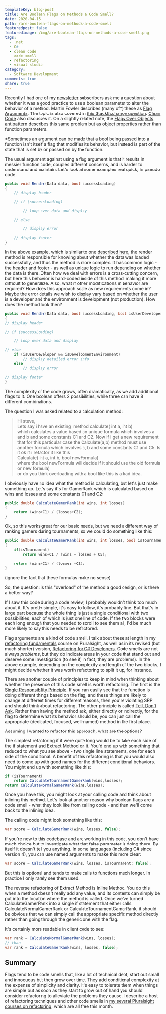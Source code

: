 ```yaml
---
templateKey: blog-post
title: Are Boolean Flags on Methods a Code Smell?
date: 2020-04-15
path: /are-boolean-flags-on-methods-a-code-smell
featuredpost: false
featuredimage: /img/are-boolean-flags-on-methods-a-code-smell.png
tags:
  - .net
  - C#
  - clean code
  - code smell
  - refactoring
  - visual studio
category:
  - Software Development
comments: true
share: true
---
```


Recently I had one of my [newsletter](/tips) subscribers ask me a question about whether it was a good practice to use a boolean parameter to alter the behavior of a method. Martin Fowler describes (many of\*) these as [Flag Arguments](https://martinfowler.com/bliki/FlagArgument.html). The topic is also covered in [this StackExchange question](https://softwareengineering.stackexchange.com/questions/147977/is-it-wrong-to-use-a-boolean-parameter-to-determine-behavior). [Clean Code](https://amzn.to/3bc18tJ) also discusses it. On a slightly related note, the [Flags Over Objects antipattern](https://deviq.com/flags-over-objects/) describes this same problem but as object properties rather than function parameters.

\*Sometimes an argument can be made that a bool being passed into a function isn't itself a flag that modifies its behavior, but instead is part of the state that is set by or passed on by the function.

The usual argument against using a flag argument is that it results in messier function code, couples different concerns, and is harder to understand and maintain. Let's look at some examples real quick, in pseudo code.

```csharp
public void Render(Data data, bool successLoading)
{
    // display header

    // if (successLoading)

        // loop over data and display

    // else

        // display error
  
    // display footer
}
```

In the above example, which is similar to one [described here](https://medium.com/@amlcurran/clean-code-the-curse-of-a-boolean-parameter-c237a830b7a3), the render method is responsible for knowing about whether the data was loaded successfully, and thus the method is more complex. It has common logic - the header and footer - as well as unique logic to run depending on whether the data is there. Often how we deal with errors is a cross-cutting concern, but here this behavior is hard-coded inside of this method, making it more difficult to generalize. Also, what if other modifications in behavior are required? How does this approach scale as new requirements come in? Maybe the error details we wish to display vary based on whether the user is a developer and the environment is development (not production). How does the method look then?

```csharp
public void Render(Data data, bool successLoading, bool isUserDeveloper, bool isDevelopmentEnvironment)
{
// display header

// if (successLoading)

    // loop over data and display

// else
    if (isUserDeveloper && isDevelopmentEnvironment)
        // display detailed error info
    else
        // display error

// display footer
}
```

The complexity of the code grows, often dramatically, as we add additional flags to it. One boolean offers 2 possibilities, while three can have 8 different combinations.

The question I was asked related to a calculation method:

> Hi steve,  
> Lets say i have an existing  method calculate( int a, int b)  
> which calculates a value based on unique formula which involves a and b and some constants C1 and C2. 
> Now if i get a new requirement that for this particular case the Calculate(a,b) method must use another formula which involves a, b and some constants C1 and C5. Is it ok if i refactor it like this   
> Calculate( int a, int b, bool newFormula)  
> where the bool newFormula will decide if it should use the old formula or new formula)  
> or do you think overloading with a bool like this is a bad idea.

I obviously have no idea what the method is calculating, but let's just make something up. Let's say it's for GamerRank which is calculated based on wins and losses and some constants C1 and C2:

```csharp
public double CalculateGamerRank(int wins, int losses)
{
    return (wins+C1) / (losses+C2);
}
```

Ok, so this works great for our basic needs, but we need a different way of ranking gamers during tournaments, so we could do something like this:

```csharp
public double CalculateGamerRank(int wins, int losses, bool isTournament)
{
    if(isTournament)
        return wins+C1 / (wins + losses + C5);
    
    return (wins+C1) / (losses +C2);
}
```

(ignore the fact that these formulas make no sense)

So, the question: is this "overload" of the method a good design, or is there a better way?

If I saw this code during a code review, I probably wouldn't think too much about it. It's pretty simple, it's easy to follow, it's probably fine. But that's in large part because the whole thing is just a single conditional with two possibilities, each of which is just one line of code. If the two blocks were each long enough that you needed to scroll to see them all, I'd be much more likely to say this needs to be refactored.

Flag arguments are a kind of code smell. I talk about these at length in my [refactoring fundamentals](https://www.pluralsight.com/courses/refactoring-fundamentals) course on Pluralsight, as well as in its revised (but much shorter) version, [Refactoring for C# Developers](https://www.pluralsight.com/courses/refactoring-csharp-developers). Code smells are not always _problems_, but they do indicate areas in your code that stand out and deserve some investigation (to see if, in fact, they are problems). In the above example, depending on the complexity and length of the two blocks, I might decide whether it was worth refactoring to split it up, for instance.

There are another couple of principles to keep in mind when thinking about whether the presence of this code smell is worth refactoring. The first is the [Single Responsibility Principle](https://www.pluralsight.com/courses/csharp-solid-principles). If you can easily see that the function is doing different things based on the flag, and these things are likely to change at different times for different reasons, then you're violating SRP and should think about refactoring. The other principle is called [Tell, Don't Ask](https://deviq.com/tell-dont-ask/). Rather than having the method ask, either directly or indirectly, for the flag to determine what its behavior should be, you can just call the appropriate (dedicated, focused, well-named) method in the first place.

Assuming I wanted to refactor this approach, what are the options?

The simplest refactoring if it were quite long would be to take each side of the if statement and Extract Method on it. You'd end up with something that reduced to what you see above - two single line statements, one for each side of the conditional. A benefit of this refactoring is that you would also need to come up with good names for the different conditional behaviors. You might end up with something like this:

```csharp
if (isTournament)
    return CalculateTournamentGamerRank(wins,losses);
return CalculateNormalGamerRank(wins,losses);
```

Once you have this, you might look at your calling code and think about inlining this method. Let's look at another reason why boolean flags are a code smell - what they look like from calling code - and then we'll come back to the inlining idea.

The calling code might look something like this:

```csharp
var score = CalculateGamerRank(wins, losses, false);
```

If you're new to this codebase and are working in this code, you don't have much choice but to investigate what that false parameter is doing there. By itself it doesn't tell you anything. In some languages (including C# since version 4), you can use named arguments to make this more clear:

```csharp
var score = CalculateGamerRank(wins, losses, isTournament: false);
```

But this is optional and tends to make calls to functions much longer. In practice I only rarely see them used.

The reverse refactoring of Extract Method is Inline Method. You do this when a method doesn't really add any value, and its contents can simply be put into the location where the method is called. Once we've turned CalculateGamerRank into a single if statement that either calls CalculateNormalGamerRank or CalculateTournamentGamerRank, it should be obvious that we can simply call the appropriate specific method directly rather than going through the generic one with the flag.

It's certainly more readable in client code to see:

```csharp
var rank = CalculateNormalGamerRank(wins, losses);
// than
var rank = CalculateGamerRank(wins, losses, false);
```

## Summary

Flags tend to be code smells that, like a lot of technical debt, start out small and innocuous but then grow over time. They add conditional complexity at the expense of simplicity and clarity. It's easy to tolerate them when things are simple but as soon as they start to grow out of hand you should consider refactoring to alleviate the problems they cause. I describe a host of refactoring techniques and other code smells in [my several Pluralsight courses on refactoring](https://www.pluralsight.com/authors/steve-smith), which are all free this month.
